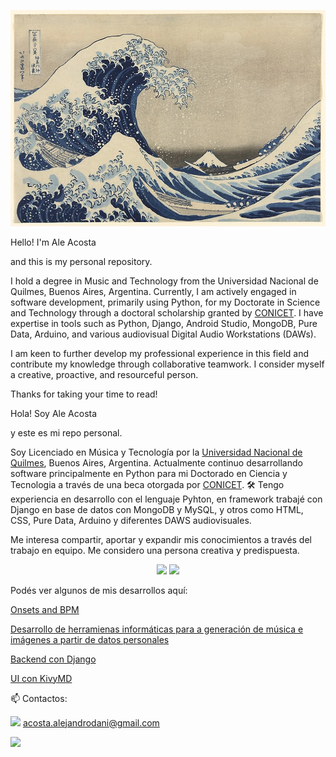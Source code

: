 ![This is me](https://github.com/AleRamone/Ale-Acosta/blob/main/obra4.jpg)



Hello! I'm Ale Acosta

and this is my personal repository.

I hold a degree in Music and Technology from the Universidad Nacional de Quilmes, Buenos Aires, Argentina.
Currently, I am actively engaged in software development, primarily using Python, 
for my Doctorate in Science and Technology through a doctoral scholarship granted by [CONICET](https://www.conicet.gov.ar/).
I have expertise in tools such as Python, Django, Android Studio, MongoDB, 
Pure Data, Arduino, and various audiovisual Digital Audio Workstations (DAWs).

I am keen to further develop my professional experience in this field
and contribute my knowledge through collaborative teamwork.
I consider myself a creative, proactive, and resourceful person.

Thanks for taking your time to read!


Hola! Soy Ale Acosta 

y este es mi repo personal.

Soy Licenciado en Música y Tecnología por la [Universidad
Nacional de Quilmes](https://www.unq.edu.ar/), Buenos Aires, Argentina.
Actualmente continuo desarrollando software principalmente en Python
para mi Doctorado en Ciencia y Tecnologia a través de una beca otorgada por [CONICET](https://www.conicet.gov.ar/).
🛠️ Tengo experiencia en desarrollo con el lenguaje Pyhton, 
    en framework trabajé con Django 
    en base de datos con MongoDB y MySQL,
    y otros como HTML, CSS, Pure Data, Arduino y diferentes DAWS audiovisuales. 

Me interesa compartir, aportar y expandir mis conocimientos a través del trabajo en equipo.
Me considero una persona creativa y predispuesta.

<p align='center'>
   <a href="https://github-readme-stats.vercel.app/api?username=romankh3&show_icons=true&count_private=true">
       <img height=150 src="https://github-readme-stats.vercel.app/api?username=AleRamone&show_icons=true&count_private=true"/></a>
   <a href="https://github.com/AleRamone/github-readme-stats">
       <img height=150 src="https://github-readme-stats.vercel.app/api/top-langs/?usernameAleRamone3&layout=compact"/></a>
</p>

Podés ver algunos de mis desarrollos aquí:

[Onsets and BPM](https://github.com/AleRamone/Onset-and-BPM-)

[Desarrollo de herramienas informáticas para a generación de música e imágenes a partir de datos personales](https://github.com/AleRamone/imagen-y-sonido-a-partir-de-datos-personales)

[Backend con Django](https://github.com/AleRamone/Backend-Network-Django)


[UI con KivyMD](https://github.com/AleRamone/UI-network-social-KivyMD)



📫 Contactos:

<img src="https://img.shields.io/badge/Gmail-D14836?style=for-the-badge&logo=gmail&logoColor=white" />     acosta.alejandrodani@gmail.com

<img src="https://img.shields.io/badge/LinkedIn-0077B5?style=for-the-badge&logo=linkedin&logoColor=white" /> 


